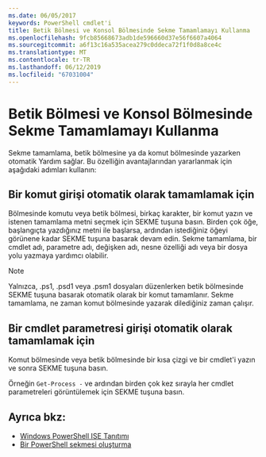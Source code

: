 ```yaml
---
ms.date: 06/05/2017
keywords: PowerShell cmdlet'i
title: Betik Bölmesi ve Konsol Bölmesinde Sekme Tamamlamayı Kullanma
ms.openlocfilehash: 9fcb85668673adb1de596660d37e56f6607a4064
ms.sourcegitcommit: a6f13c16a535acea279c0ddeca72f1f0d8a8ce4c
ms.translationtype: MT
ms.contentlocale: tr-TR
ms.lasthandoff: 06/12/2019
ms.locfileid: "67031004"
---
```

# <a name="how-to-use-tab-completion-in-the-script-pane-and-console-pane"></a>Betik Bölmesi ve Konsol Bölmesinde Sekme Tamamlamayı Kullanma

Sekme tamamlama, betik bölmesine ya da komut bölmesinde yazarken otomatik Yardım sağlar. Bu özelliğin avantajlarından yararlanmak için aşağıdaki adımları kullanın:

## <a name="to-automatically-complete-a-command-entry"></a>Bir komut girişi otomatik olarak tamamlamak için

Bölmesinde komutu veya betik bölmesi, birkaç karakter, bir komut yazın ve istenen tamamlama metni seçmek için SEKME tuşuna basın. Birden çok öğe, başlangıçta yazdığınız metni ile başlarsa, ardından istediğiniz öğeyi görünene kadar SEKME tuşuna basarak devam edin. Sekme tamamlama, bir cmdlet adı, parametre adı, değişken adı, nesne özelliği adı veya bir dosya yolu yazmaya yardımcı olabilir.

> [!NOTE]
> Yalnızca, .ps1, .psd1 veya .psm1 dosyaları düzenlerken betik bölmesinde SEKME tuşuna basarak otomatik olarak bir komut tamamlanır. Sekme tamamlama, ne zaman komut bölmesinde yazarak dilediğiniz zaman çalışır.

## <a name="to-automatically-complete-a-cmdlet-parameter-entry"></a>Bir cmdlet parametresi girişi otomatik olarak tamamlamak için

Komut bölmesinde veya betik bölmesinde bir kısa çizgi ve bir cmdlet'i yazın ve sonra SEKME tuşuna basın.

Örneğin `Get-Process -` ve ardından birden çok kez sırayla her cmdlet parametreleri görüntülemek için SEKME tuşuna basın.

## <a name="see-also"></a>Ayrıca bkz:

- [Windows PowerShell ISE Tanıtımı](Introducing-the-Windows-PowerShell-ISE.md)
- [Bir PowerShell sekmesi oluşturma](How-to-Create-a-PowerShell-Tab-in-Windows-PowerShell-ISE.md)
